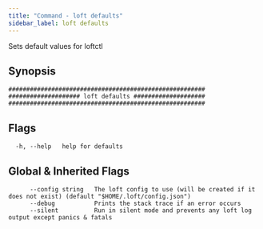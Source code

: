 ```yaml
---
title: "Command - loft defaults"
sidebar_label: loft defaults
---
```



Sets default values for loftctl

## Synopsis


```
#######################################################
#################### loft defaults ####################
#######################################################
```


## Flags

```
  -h, --help   help for defaults
```


## Global & Inherited Flags

```
      --config string   The loft config to use (will be created if it does not exist) (default "$HOME/.loft/config.json")
      --debug           Prints the stack trace if an error occurs
      --silent          Run in silent mode and prevents any loft log output except panics & fatals
```

